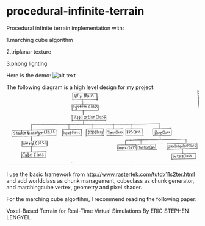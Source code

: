 # procedural-infinite-terrain
Procedural infinite terrain implementation with:

1.marching cube algorithm

2.triplanar texture

3.phong lighting

Here is the demo:
![alt text](demo.gif)

The following diagram is a high level design for my project:
![alt text](design.PNG)

I use the basic framework from http://www.rastertek.com/tutdx11s2ter.html and add worldclass as chunk management, cubeclass as chunk generator, and marchingcube vertex, geometry and pixel shader.

For the marching cube algortihm, I recommend reading the following paper:

Voxel-Based Terrain for Real-Time Virtual Simulations By ERIC STEPHEN LENGYEL.

